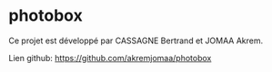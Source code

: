 # photobox
Ce projet est développé par CASSAGNE Bertrand et JOMAA Akrem.

Lien github: https://github.com/akremjomaa/photobox


